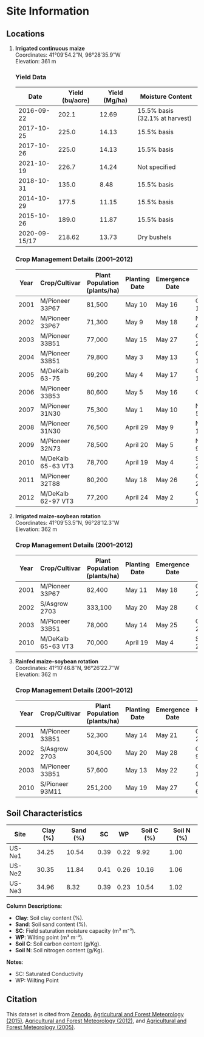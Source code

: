 # Site Information

## Locations
1. **Irrigated continuous maize**  
   Coordinates: 41°09′54.2′′N, 96°28′35.9′′W  
   Elevation: 361 m  

   ### Yield Data
   | Date           | Yield (bu/acre) | Yield (Mg/ha) | Moisture Content                  |
   |----------------|-----------------|---------------|-----------------------------------|
   | 2016-09-22     | 202.1           | 12.69         | 15.5% basis (32.1% at harvest)   |
   | 2017-10-25     | 225.0           | 14.13         | 15.5% basis                      |
   | 2017-10-26     | 225.0           | 14.13         | 15.5% basis                      |
   | 2021-10-19     | 226.7           | 14.24         | Not specified                    |
   | 2018-10-31     | 135.0           | 8.48          | 15.5% basis                      |
   | 2014-10-29     | 177.5           | 11.15         | 15.5% basis                      |
   | 2015-10-26     | 189.0           | 11.87         | 15.5% basis                      |
   | 2020-09-15/17  | 218.62          | 13.73         | Dry bushels                      |

   ### Crop Management Details (2001–2012)
   | Year | Crop/Cultivar       | Plant Population (plants/ha) | Planting Date | Emergence Date | Harvest Date | Applied N (kg N/ha) | Grain Yield (Mg/ha) |
   |------|---------------------|------------------------------|---------------|----------------|--------------|----------------------|---------------------|
   | 2001 | M/Pioneer 33P67     | 81,500                      | May 10        | May 16         | October 18   | 196                  | 13.51               |
   | 2002 | M/Pioneer 33P67     | 71,300                      | May 9         | May 18         | November 4   | 214                  | 12.97               |
   | 2003 | M/Pioneer 33B51     | 77,000                      | May 15        | May 27         | October 27   | 233                  | 12.12               |
   | 2004 | M/Pioneer 33B51     | 79,800                      | May 3         | May 13         | October 15   | Not specified        | 12.24               |
   | 2005 | M/DeKalb 63-75      | 69,200                      | May 4         | May 17         | October 13   | Not specified        | 12.02               |
   | 2006 | M/Pioneer 33B53     | 80,600                      | May 5         | May 16         | October 5    | Not specified        | 10.46               |
   | 2007 | M/Pioneer 31N30     | 75,300                      | May 1         | May 10         | November 5   | Not specified        | 12.80               |
   | 2008 | M/Pioneer 31N30     | 76,500                      | April 29      | May 9          | November 18  | Not specified        | 11.99               |
   | 2009 | M/Pioneer 32N73     | 78,500                      | April 20      | May 5          | November 9   | Not specified        | 13.35               |
   | 2010 | M/DeKalb 65-63 VT3  | 78,700                      | April 19      | May 4          | September 21 | Not specified        | 2.03*               |
   | 2011 | M/Pioneer 32T88     | 80,200                      | May 18        | May 26         | October 26   | Not specified        | 11.97               |
   | 2012 | M/DeKalb 62-97 VT3  | 77,200                      | April 24      | May 2          | October 10   | Not specified        | 13.02               |

2. **Irrigated maize-soybean rotation**  
   Coordinates: 41°09′53.5′′N, 96°28′12.3′′W  
   Elevation: 362 m  

   ### Crop Management Details (2001–2012)
   | Year | Crop/Cultivar       | Plant Population (plants/ha) | Planting Date | Emergence Date | Harvest Date | Grain Yield (Mg/ha) |
   |------|---------------------|------------------------------|---------------|----------------|--------------|---------------------|
   | 2001 | M/Pioneer 33P67     | 82,400                      | May 11        | May 18         | October 22   | 13.41               |
   | 2002 | S/Asgrow 2703       | 333,100                     | May 20        | May 28         | October 7    | 3.99                |
   | 2003 | M/Pioneer 33B51     | 78,000                      | May 14        | May 25         | October 23   | 14.00               |
   | 2010 | M/DeKalb 65-63 VT3  | 70,000                      | April 19      | May 4          | September 21 | 4.68*               |

3. **Rainfed maize-soybean rotation**  
   Coordinates: 41°10′46.8′′N, 96°26′22.7′′W  
   Elevation: 362 m  

   ### Crop Management Details (2001–2012)
   | Year | Crop/Cultivar       | Plant Population (plants/ha) | Planting Date | Emergence Date | Harvest Date | Grain Yield (Mg/ha) |
   |------|---------------------|------------------------------|---------------|----------------|--------------|---------------------|
   | 2001 | M/Pioneer 33B51     | 52,300                      | May 14        | May 21         | October 29   | 8.72                |
   | 2002 | S/Asgrow 2703       | 304,500                     | May 20        | May 28         | October 9    | 3.32                |
   | 2003 | M/Pioneer 33B51     | 57,600                      | May 13        | May 22         | October 13   | 7.72                |
   | 2010 | S/Pioneer 93M11     | 251,200                     | May 19        | May 27         | October 6    | 4.14                |

## Soil Characteristics
| Site    | Clay (%) | Sand (%) | SC | WP | Soil C (%) | Soil N (%) |
|---------|----------|----------|----|----|------------|------------|
| US-Ne1  | 34.25    | 10.54    | 0.39 | 0.22 | 9.92       | 1.00       |
| US-Ne2  | 30.35    | 11.84    | 0.41 | 0.26 | 10.16      | 1.06       |
| US-Ne3  | 34.96    | 8.32     | 0.39 | 0.23 | 10.54      | 1.02       |

**Column Descriptions**:  
- **Clay**: Soil clay content (%).  
- **Sand**: Soil sand content (%).  
- **SC**: Field saturation moisture capacity (m³ m⁻³).  
- **WP**: Wilting point (m³ m⁻³).  
- **Soil C**: Soil carbon content (g/Kg).  
- **Soil N**: Soil nitrogen content (g/Kg).  

**Notes**:  
- SC: Saturated Conductivity  
- WP: Wilting Point  

## Citation
This dataset is cited from [Zenodo](https://doi.org/10.5281/zenodo.13343700), [Agricultural and Forest Meteorology (2015)](https://doi.org/10.1016/j.agrformet.2015.03.016), [Agricultural and Forest Meteorology (2012)](https://doi.org/10.1016/j.agrformet.2012.05.021), and [Agricultural and Forest Meteorology (2005)](https://doi.org/10.1016/j.agrformet.2005.05.003).